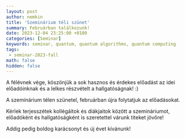 ```yaml
---
layout: post
author: nemkin
title: 'Szeminárium téli szünet'
summary: Februárban találkozunk!
date: 2023-12-04 23:25:00 +0100
categories: [Seminar]
keywords: seminar, quantum, quantum algorithms, quantum computing
tags:
 - seminar-2023-fall
math: false
hidden: false
---
```


A félévnek vége, köszönjük a sok hasznos és érdekes előadást az idei előadóinknak és a lelkes részvételt a hallgatóságnak! :)

A szeminárium télen szünetel, februárban újra folytatjuk az előadásokat.

Kérlek terjesszétek kollégáitok és diákjaitok között a szemináriumot, előadóként és hallgatóságként is szeretettel várunk titeket jövőre!

Addig pedig boldog karácsonyt és új évet kívánunk!

